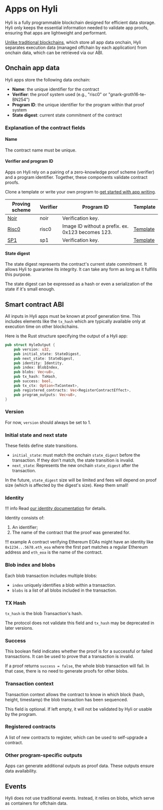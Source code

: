 # Apps on Hyli

Hyli is a fully programmable blockchain designed for efficient data storage. Hyli only keeps the essential information needed to validate app proofs, ensuring that apps are lightweight and performant.

[Unlike traditional blockchains](./hyli-vs-vintage-blockchains.md), which store all app data onchain, Hyli separates execution data (managed offchain by each application) from onchain data, which can be retrieved via our ABI.

## Onchain app data

Hyli apps store the following data onchain:

- **Name**: the unique identifier for the contract
- **Verifier**: the proof system used (e.g., "risc0" or "gnark-groth16-te-BN254")
- **Program ID**: the unique identifier for the program within that proof system
- **State digest**: current state commitment of the contract

### Explanation of the contract fields

#### Name

The contract name must be unique.

#### Verifier and program ID

Apps on Hyli rely on a pairing of a zero-knowledge proof scheme (verifier) and a program identifier. Together, these components validate contract proofs.

Clone a template or write your own program to [get started with app writing](../quickstart/your-first-app.md).

| Proving scheme | Verifier | Program ID | Template |
|----------------|----------|---------------------------------------------------|---|
| [Noir](https://noir-lang.org/docs/)     | noir     | Verification key. | |
| [Risc0](https://risc0.com/docs/)    | risc0    | Image ID without a prefix. ex. 0x123 becomes 123. | [Template](https://github.com/Hyle-org/template-risc0)|
| [SP1](https://docs.succinct.xyz/docs/introduction)        | sp1   | Verification key.       | [Template](https://github.com/Hyle-org/template-sp1)|

#### State digest

The state digest represents the contract's current state commitment. It allows Hyli to guarantee its integrity. It can take any form as long as it fulfills this purpose.

The state digest can be expressed as a hash or even a serialization of the state if it's small enough.

## Smart contract ABI

All inputs in Hyli apps must be known at proof generation time. This includes elements like the `tx_hash` which are typically available only at execution time on other blockchains.

Here is the Rust structure specifying the output of a Hyli app:

```rust
pub struct HyleOutput {
    pub version: u32,
    pub initial_state: StateDigest,
    pub next_state: StateDigest,
    pub identity: Identity,
    pub index: BlobIndex,
    pub blobs: Vec<u8>,
    pub tx_hash: TxHash,
    pub success: bool,
    pub tx_ctx: Option<TxContext>,
    pub registered_contracts: Vec<RegisterContractEffect>,
    pub program_outputs: Vec<u8>, 
}
```

### Version

For now, `version` should always be set to 1.

### Initial state and next state

These fields define state transitions.

- `initial_state`: must match the onchain `state_digest` before the transaction. If they don't match, the state transition is invalid.
- `next_state`: Represents the new onchain `state_digest` after the transaction.

In the future, `state_digest` size will be limited and fees will depend on proof size (which is affected by the digest's size). Keep them small!

### Identity

!!! info
    Read [our identity documentation](./identity.md) for details.

Identity consists of:

1. An identifier;
1. The name of the contract that the proof was generated for.

!!! example
    A contract verifying Ethereum EOAs might have an identity like `0x1234...5678.eth_eoa` where the first part matches a regular Ethereum address and `eth_eoa` is the name of the contract.

### Blob index and blobs

Each blob transaction includes multiple blobs:

- `index` uniquely identifies a blob within a transaction.
- `blobs` is a list of all blobs included in the transaction.

### TX Hash

`tx_hash` is the blob Transaction's hash.

The protocol does not validate this field and `tx_hash` may be deprecated in later versions.

### Success

This boolean field indicates whether the proof is for a successful or failed transactions. It can be used to prove that a transaction is invalid.

If a proof returns `success = false`, the whole blob transaction will fail. In that case, there is no need to generate proofs for other blobs.

### Transaction context

Transaction context allows the contract to know in which block (hash, height, timestamp) the blob transaction has been sequenced.

This field is optional. If left empty, it will not be validated by Hyli or usable by the program.

### Registered contracts

A list of new contracts to register, which can be used to self-upgrade a contract.

### Other program-specific outputs

Apps can generate additional outputs as proof data. These outputs ensure data availability.

## Events

Hyli does not use traditional events. Instead, it relies on blobs, which serve as containers for offchain data.
